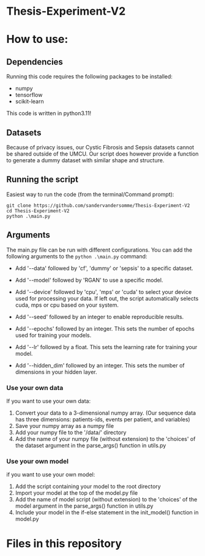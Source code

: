 # Thesis-Experiment-V2


# How to use:

## Dependencies
Running this code requires the following packages to be installed:
- numpy
- tensorflow
- scikit-learn

This code is written in python3.11!

## Datasets
Because of privacy issues, our Cystic Fibrosis and Sepsis datasets cannot be shared outside of the UMCU.
Our script does however provide a function to generate a dummy dataset with similar shape and structure.

## Running the script
Easiest way to run the code (from the terminal/Command prompt):
```
git clone https://github.com/sandervandersomme/Thesis-Experiment-V2
cd Thesis-Experiment-V2
python .\main.py
```

## Arguments
The main.py file can be run with different configurations. You can add the following arguments to the ```python .\main.py``` command:
- Add '--data' followed by 'cf', 'dummy' or 'sepsis' to a specific dataset.
- Add '--model' followed by 'RGAN' to use a specific model.
- Add '--device' followed by 'cpu', 'mps' or 'cuda' to select your device used for processing your data. If left out, the script automatically selects cuda, mps or cpu based on your system.
- Add '--seed' followed by an integer to enable reproducible results.

- Add '--epochs' followed by an integer. This sets the number of epochs used for training your models.
- Add '--lr' followed by a float. This sets the learning rate for training your model.
- Add '--hidden_dim' followed by an integer. This sets the number of dimensions in your hidden layer.

### Use your own data
If you want to use your own data:
1. Convert your data to a 3-dimensional numpy array. (Our sequence data has three dimensions: patients-ids, events per patient, and variables)
2. Save your numpy array as a numpy file
3. Add your numpy file to the '/data/' directory
4. Add the name of your numpy file (without extension) to the 'choices' of the dataset argument in the parse_args() function in utils.py

### Use your own model
if you want to use your own model:
1. Add the script containing your model to the root directory
2. Import your model at the top of the model.py file
3. Add the name of model script (without extension) to the 'choices' of the model argument in the parse_args() function in utils.py
4. Include your model in the if-else statement in the init_model() function in model.py

# Files in this repository